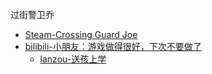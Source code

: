 过街警卫乔
- [Steam-Crossing Guard Joe](https://store.steampowered.com/app/1701950/Crossing_Guard_Joe/)
- [bilibili-小朋友：游戏做得很好，下次不要做了](https://www.bilibili.com/video/BV1pQ4y1n7Rs/)
  - [lanzou-送孩上学](https://mutang.lanzouw.com/b02x8kbuf)
